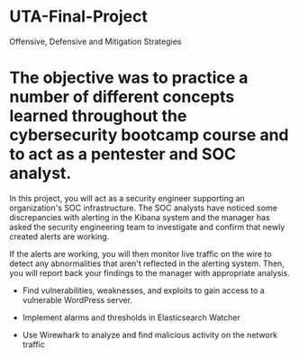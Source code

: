 # UTA-Final-Project

Offensive, Defensive and Mitigation Strategies

# The objective was to practice a number of different concepts learned throughout the cybersecurity bootcamp course and to act as a pentester and SOC analyst. 

In this project, you will act as a security engineer supporting an organization's SOC infrastructure. The SOC analysts have noticed some discrepancies with alerting in the Kibana system and the manager has asked the security engineering team to investigate and confirm that newly created alerts are working. 

If the alerts are working, you will then monitor live traffic on the wire to detect any abnormalities that aren't reflected in the alerting system. Then, you will report back your findings to the manager with appropriate analysis.


- Find vulnerabilities, weaknesses, and exploits to gain access to a vulnerable WordPress server.

- Implement alarms and thresholds in Elasticsearch Watcher

- Use Wirewhark to analyze and find malicious activity on the network traffic
